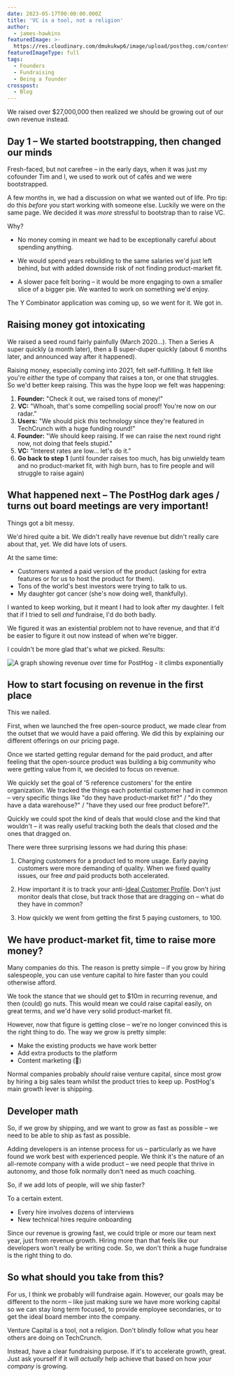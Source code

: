 ```yaml
---
date: 2023-05-17T00:00:00.000Z
title: 'VC is a tool, not a religion'
author:
  - james-hawkins
featuredImage: >-
  https://res.cloudinary.com/dmukukwp6/image/upload/posthog.com/contents/images/blog/posthog-ceo-diary-blog.png
featuredImageType: full
tags:
  - Founders
  - Fundraising
  - Being a founder
crosspost:
  - Blog
---
```


We raised over $27,000,000 then realized we should be growing out of our own revenue instead.

## Day 1 – We started bootstrapping, then changed our minds

Fresh-faced, but not carefree – in the early days, when it was just my cofounder Tim and I, we used to work out of cafés and we were bootstrapped.

A few months in, we had a discussion on what we wanted out of life. Pro tip: do this _before_ you start working with someone else. Luckily we were on the same page. We decided it was _more_ stressful to bootstrap than to raise VC.

Why?

* No money coming in meant we had to be exceptionally careful about spending anything.

* We would spend years rebuilding to the same salaries we'd just left behind, but with added downside risk of not finding product-market fit.

* A slower pace felt boring – it would be more engaging to own a smaller slice of a bigger pie. We wanted to work on something we'd enjoy.

The Y Combinator application was coming up, so we went for it. We got in.

## Raising money got intoxicating

We raised a seed round fairly painfully (March 2020...). Then a Series A super quickly (a month later), then a B super-duper quickly (about 6 months later, and announced way after it happened).

Raising money, especially coming into 2021, felt self-fulfilling. It felt like you're _either_ the type of company that raises a ton, or one that struggles. So we'd better keep raising. This was the hype loop we felt was happening:

1. **Founder:** "Check it out, we raised tons of money!"
2. **VC:** "Whoah, that's some compelling social proof! You're now on our radar."
3. **Users:** "We should pick _this_ technology since they're featured in TechCrunch with a huge funding round!"
4. **Founder:** "We should keep raising. If we can raise the next round right now, not doing that feels stupid."
5. **VC:** "Interest rates are low... let's do it."
6. **Go back to step 1** (until founder raises too much, has big unwieldy team and no product-market fit, with high burn, has to fire people and will struggle to raise again)

## What happened next – The PostHog dark ages / turns out board meetings are very important!

Things got a bit messy.

We'd hired quite a bit. We didn't really have revenue but didn't really care about that, yet. We did have lots of users.

At the same time:

* Customers wanted a paid version of the product (asking for extra features or for us to host the product for them).
* Tons of the world's best investors were trying to talk to us.
* My daughter got cancer (she's now doing well, thankfully).

I wanted to keep working, but it meant I had to look after my daughter. I felt that if I tried to sell _and_ fundraise, I'd do both badly.

We figured it was an existential problem not to have revenue, and that it'd be easier to figure it out now instead of when we're bigger.

I couldn't be more glad that's what we picked. Results:

![A graph showing revenue over time for PostHog - it climbs exponentially](https://res.cloudinary.com/dmukukwp6/image/upload/v1710055416/posthog.com/contents/images/blog/vc-as-tool/revenue.jpg)

## How to start focusing on revenue in the first place

This we nailed.

First, when we launched the free open-source product, we made clear from the outset that we would have a paid offering. We did this by explaining our different offerings on our pricing page.

Once we started getting regular demand for the paid product, and after feeling that the open-source product was building a big community who were getting value from it, we decided to focus on revenue.

We quickly set the goal of '5 reference customers' for the entire organization. We tracked the things each potential customer had in common – very specific things like "do they have product-market fit?" / "do they have a data warehouse?" / "have they used our free product before?". 

Quickly we could spot the kind of deals that would close and the kind that wouldn't – it was really useful tracking both the deals that closed _and_ the ones that dragged on.

There were three surprising lessons we had during this phase:

1. Charging customers for a product led to more usage. Early paying customers were more demanding of quality. When we fixed quality issues, our free _and_ paid products both accelerated.

2. How important it is to track your anti-[Ideal Customer Profile](/newsletter/ideal-customer-profile-framework). Don't just monitor deals that close, but track those that are dragging on – what do they have in common?

3. How quickly we went from getting the first 5 paying customers, to 100.

## We have product-market fit, time to raise more money?

Many companies do this. The reason is pretty simple – if you grow by hiring salespeople, you can use venture capital to hire faster than you could otherwise afford.

We took the stance that we should get to $10m in recurring revenue, and then (could) go nuts. This would mean we could raise capital easily, on great terms, and we'd have very solid product-market fit.

However, now that figure is getting close – we're no longer convinced this is the right thing to do. The way we grow is pretty simple:

* Make the existing products we have work better
* Add extra products to the platform
* Content marketing (👋)

Normal companies probably _should_ raise venture capital, since most grow by hiring a big sales team whilst the product tries to keep up. PostHog's main growth lever is shipping.

## Developer math

So, if we grow by shipping, and we want to grow as fast as possible – we need to be able to ship as fast as possible.

Adding developers is an intense process for us – particularly as we have found we work best with experienced people. We think it's the nature of an all-remote company with a wide product – we need people that thrive in autonomy, and those folk normally don't need as much coaching.

So, if we add lots of people, will we ship faster?

To a certain extent.

* Every hire involves dozens of interviews
* New technical hires require onboarding

Since our revenue is growing fast, we could triple or more our team next year, just from revenue growth. Hiring more than that feels like our developers won't really be writing code. So, we don't think a huge fundraise is the right thing to do.

## So what should you take from this?

For us, I think we probably will fundraise again. However, our goals may be different to the norm – like just making sure we have more working capital so we can stay long term focused, to provide employee secondaries, or to get the ideal board member into the company.

Venture Capital is a tool, not a religion. Don't blindly follow what you hear others are doing on TechCrunch.

Instead, have a clear fundraising purpose. If it's to accelerate growth, great. Just ask yourself if it will _actually_ help achieve that based on how _your company_ is growing.
